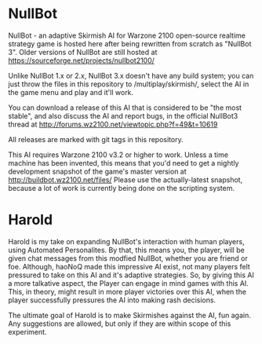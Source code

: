 NullBot
=======

NullBot - an adaptive Skirmish AI for Warzone 2100 open-source realtime strategy game is hosted here after being rewritten from scratch as "NullBot 3". Older versions of NullBot are still hosted at https://sourceforge.net/projects/nullbot2100/

Unlike NullBot 1.x or 2.x, NullBot 3.x doesn't have any build system; you can just throw the files in this repository to /multiplay/skirmish/, select the AI in the game menu and play and it'll work.

You can download a release of this AI that is considered to be "the most stable", and also discuss the AI and report bugs, in the official NullBot3 thread at http://forums.wz2100.net/viewtopic.php?f=49&t=10619

All releases are marked with git tags in this repository.

This AI requires Warzone 2100 v3.2 or higher to work. Unless a time machine has been invented, this means that you'd need to get a nightly development snapshot of the game's master version at http://buildbot.wz2100.net/files/ Please use the actually-latest snapshot, because a lot of work is currently being done on the scripting system.

Harold
=======
Harold is my take on expanding NullBot's interaction with human players, using Automated Personalites. By that, this means you, the player, will be given chat messages from this modfied NullBot, whether you are friend or foe. Although, haoNoQ made this impressive AI exist, not many players felt pressured to take on this AI and it's adaptive strategies. So, by giving this AI a more talkative aspect, the Player can engage in mind games with this AI. This, in theory, might result in more player victories over this AI, when the player successfully pressures the AI into making rash decisions.

The ultimate goal of Harold is to make Skirmishes against the AI, fun again. Any suggestions are allowed, but only if they are within scope of this experiment.
